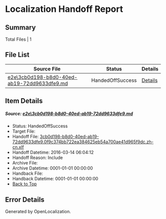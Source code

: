 # <a name='report-top'></a> Localization Handoff Report

## Summary
 Total Files | 1

## File List
 Source File | Status | Details 
 ----------- | ------ | ------- 
 [e2e\3cb0d198-b8d0-40ed-ab19-72dd9633dfe9.md](https://github.com/OpenLocalizationTest/oltest/blob/370e41e43c7c3c0c93b0adb455fd69adb24170fa/e2e/3cb0d198-b8d0-40ed-ab19-72dd9633dfe9.md) | HandedOffSuccess | [Details](#3d263a1cecfa593b6d9dbda38ff7025b272ccb083)

## Item Details
##### <a name='3d263a1cecfa593b6d9dbda38ff7025b272ccb083'></a> Source: [e2e\3cb0d198-b8d0-40ed-ab19-72dd9633dfe9.md](https://github.com/OpenLocalizationTest/oltest/blob/370e41e43c7c3c0c93b0adb455fd69adb24170fa/e2e/3cb0d198-b8d0-40ed-ab19-72dd9633dfe9.md)
* Status: HandedOffSuccess
* Target File: 
* Handoff File: [3cb0d198-b8d0-40ed-ab19-72dd9633dfe9.0f9c374bb722ea384625eb54a700ae41d965f9dc.zh-cn.xlf](https://github.com/OpenLocalizationTestOrg/olhandoff/blob/bc971fb08dbac0c9c6d3cf42759fcc27d5c19398/ol-handoff/OpenLocalizationTestOrg/oltest.zh-cn/xinjiang/ht/3cb0d198-b8d0-40ed-ab19-72dd9633dfe9.0f9c374bb722ea384625eb54a700ae41d965f9dc.zh-cn.xlf)
* Handoff Datetime: 2016-03-14 06:04:12
* Handoff Reason: Include
* Archive File: 
* Archive Datetime: 0001-01-01 00:00:00
* Handback File: 
* Handback Datetime: 0001-01-01 00:00:00
* [Back to Top](#report-top)


## Error Details

Generated by OpenLocalization.
